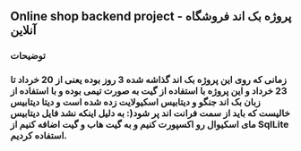 <h2>Online shop backend project -  پروژه بک اند فروشگاه آنلاین</h2>

<h3>توضیحات<h3>
زمانی که روی این پروژه بک اند گذاشه شده 3 روز بوده یعنی از 20 خرداد تا 23 خرداد و این پروژه با استفاده از گیت به صورت تیمی بوده 
و با استفاده از زبان بک اند جنگو و دیتابیس اسکیولایت زده شده است و دیتا دیتابیس خالیست که باید از سمت فرانت اند پر شود(:
به دلیل اینکه نشد فایل دیتابیس مای اسکیوال رو اکسپورت کنیم و به گیت هاب و گیت اضافه کنیم از SqlLite استفاده کردیم.
